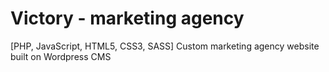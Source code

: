 # Victory - marketing agency
[PHP, JavaScript, HTML5, CSS3, SASS] Custom marketing agency website built on Wordpress CMS
